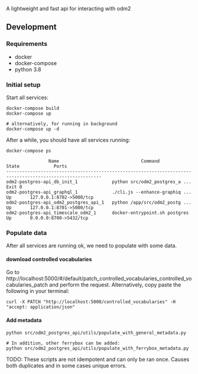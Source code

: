 A lightweight and fast api for interacting with odm2

## Development

### Requirements

- docker
- docker-compose
- python 3.8

### Initial setup

Start all services:

```
docker-compose build
docker-compose up

# alternatively, for running in background
docker-compose up -d
```

After a while, you should have all services running:

```
docker-compose ps

                Name                               Command               State             Ports          
----------------------------------------------------------------------------------------------------------
odm2-postgres-api_db_init_1             python src/odm2_postgres_a ...   Exit 0                           
odm2-postgres-api_graphql_1             ./cli.js --enhance-graphiq ...   Up       127.0.0.1:8702->5000/tcp
odm2-postgres-api_odm2_postgres_api_1   python /app/src/odm2_postg ...   Up       127.0.0.1:8701->5000/tcp
odm2-postgres-api_timescale_odm2_1      docker-entrypoint.sh postgres    Up       0.0.0.0:8700->5432/tcp  
```

### Populate data

After all services are running ok, we need to populate with some data.

#### download controlled vocabularies
Go to http://localhost:5000/#/default/patch_controlled_vocabularies_controlled_vocabularies_patch and perform the request. Alternatively, copy paste the following in your terminal:
```
curl -X PATCH "http://localhost:5000/controlled_vocabularies" -H "accept: application/json"
```

#### Add metadata

```
python src/odm2_postgres_api/utils/populate_with_general_metadata.py

# In addition, other ferrybox can be added:
python src/odm2_postgres_api/utils/populate_with_ferrybox_metadata.py
```

TODO: These scripts are not idempotent and can only be ran once. Causes both duplicates and in some cases unique errors.
